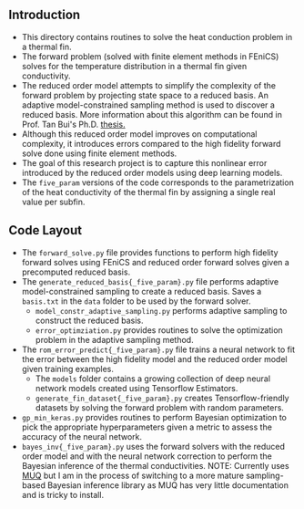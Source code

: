## Introduction
- This directory contains routines to solve the heat conduction problem in a thermal fin. 
- The forward problem (solved with finite element methods in FEniCS) solves for the temperature
distribution in a thermal fin given conductivity.
- The reduced order model attempts to simplify the complexity of the forward problem by projecting
state space to a reduced basis. An adaptive model-constrained sampling method is used to discover
a reduced basis. More information about this algorithm can be found in Prof. Tan Bui's Ph.D. 
[thesis.](http://users.ices.utexas.edu/~tanbui/PublishedPapers/TanBuiPhDthesis.pdf)
- Although this reduced order model improves on computational complexity, it introduces errors compared to 
the high fidelity forward solve done using finite element methods. 
- The goal of this research project is to capture this nonlinear error introduced by the reduced order models
using deep learning models.
- The `five_param` versions of the code corresponds to the parametrization of the heat conductivity of the
thermal fin by assigning a single real value per subfin. 


## Code Layout
- The `forward_solve.py` file provides functions to perform high fidelity forward solves using FEniCS
and reduced order forward solves given a precomputed reduced basis.
- The `generate_reduced_basis{_five_param}.py` file performs adaptive model-constrained sampling to create a reduced basis.
Saves a `basis.txt` in the `data` folder to be used by the forward solver.
    - `model_constr_adaptive_sampling.py` performs adaptive sampling to construct the reduced basis.
    - `error_optimziation.py` provides routines to solve the optimization problem in the adaptive sampling method.
- The `rom_error_predict{_five_param}.py` file trains a neural network to fit the error between the high fidelity model
and the reduced order model given training examples.
    - The `models` folder contains a growing collection of deep neural network models created using Tensorflow Estimators.
    - `generate_fin_dataset{_five_param}.py` creates Tensorflow-friendly datasets by solving the forward problem with random parameters.
- `gp_min_keras.py` provides routines to perform Bayesian optimization to pick the appropriate hyperparameters given a metric to 
assess the accuracy of the neural network.
- `bayes_inv{_five_param}.py` uses the forward solvers with the reduced order model and with the neural network correction to 
perform the Bayesian inference of the thermal conductivities. NOTE: Currently uses [MUQ](http://muq.mit.edu) but I am in the 
process of switching to a more mature sampling-based Bayesian inference library as MUQ has very little documentation 
and is tricky to install. 
